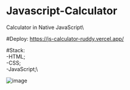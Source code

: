 # Javascript-Calculator
Calculator in Native JavaScript\

#Deploy: https://js-calculator-ruddy.vercel.app/

#Stack:\
-HTML;\
-CSS;\
-JavaScript;\

![image](https://user-images.githubusercontent.com/83628117/161656673-7ff0c1cd-e4c9-48be-8ede-67ed6802c980.png)

